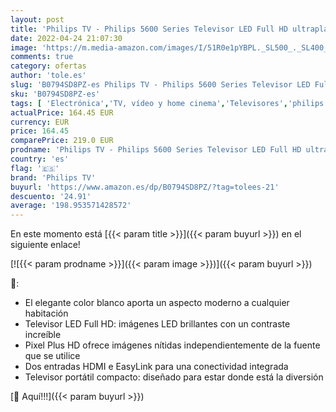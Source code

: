 ```yaml
---
layout: post
title: 'Philips TV - Philips 5600 Series Televisor LED Full HD ultraplano 32PFS5603/12'
date: 2022-04-24 21:07:30
image: 'https://m.media-amazon.com/images/I/51R0e1pYBPL._SL500_._SL400_.jpg'
comments: true
category: ofertas
author: 'tole.es'
slug: 'B0794SD8PZ-es Philips TV - Philips 5600 Series Televisor LED Full HD...'
sku: 'B0794SD8PZ-es'
tags: [ 'Electrónica','TV, vídeo y home cinema','Televisores','philips tv','televisor','🇪🇸', ]
actualPrice: 164.45 EUR
currency: EUR
price: 164.45
comparePrice: 219.0 EUR
prodname: 'Philips TV - Philips 5600 Series Televisor LED Full HD ultraplano 32PFS5603/12'
country: 'es'
flag: '🇪🇸'
brand: 'Philips TV'
buyurl: 'https://www.amazon.es/dp/B0794SD8PZ/?tag=tolees-21'
descuento: '24.91'
average: '198.953571428572'
---
```


En este momento está [{{< param title >}}]({{< param buyurl >}}) en el siguiente enlace!

[![{{< param prodname >}}]({{< param image >}})]({{< param buyurl >}})

🔎:

- El elegante color blanco aporta un aspecto moderno a cualquier habitación
- Televisor LED Full HD: imágenes LED brillantes con un contraste increíble
- Pixel Plus HD ofrece imágenes nítidas independientemente de la fuente que se utilice
- Dos entradas HDMI e EasyLink para una conectividad integrada
- Televisor portátil compacto: diseñado para estar donde está la diversión

[🛒 Aquí!!!]({{< param buyurl >}})
